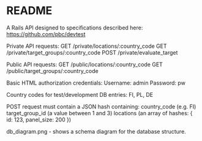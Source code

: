# README

A Rails API designed to specifications described here:
https://github.com/pbc/devtest

Private API requests:
GET /private/locations/:country_code
GET /private/target_groups/:country_code
POST /private/evaluate_target          

Public API requests:
GET /public/locations/:country_code
GET /public/target_groups/:country_code

Basic HTML authorization credentials:
Username: admin
Password: pw

Country codes for test/development DB entries:
FI, PL, DE

POST request must contain a JSON hash containing:
country_code (e.g. FI)
target_group_id (a value between 1 and 3)
locations (an array of hashes: { id: 123, panel_size: 200 })

db_diagram.png - shows a schema diagram for the database structure.
